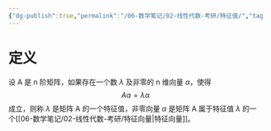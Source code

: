 ```yaml
---
{"dg-publish":true,"permalink":"/06-数学笔记/02-线性代数-考研/特征值/","tags":["personal/blog","线性代数/特征值","概念"]}
---
```


# 定义
设 A 是 n 阶矩阵，如果存在一个数 $\displaystyle \lambda$ 及非零的 n 维向量 $\displaystyle \alpha$，使得
$$
A\alpha=\lambda \alpha
$$
成立，则称 $\displaystyle \lambda$ 是矩阵 A 的一个特征值，非零向量 $\displaystyle \alpha$ 是矩阵 A 属于特征值 $\displaystyle \lambda$ 的一个[[06-数学笔记/02-线性代数-考研/特征向量\|特征向量]]。